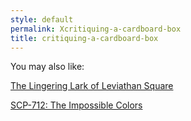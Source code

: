 ```yaml
---
style: default
permalink: Xcritiquing-a-cardboard-box
title: critiquing-a-cardboard-box
---
```

You may also like:

[The Lingering Lark of Leviathan Square](http://scp-wiki.net/the-lingering-lark-of-leviathan-square)

[SCP-712: The Impossible Colors](http://scp-wiki.net/scp-712)
